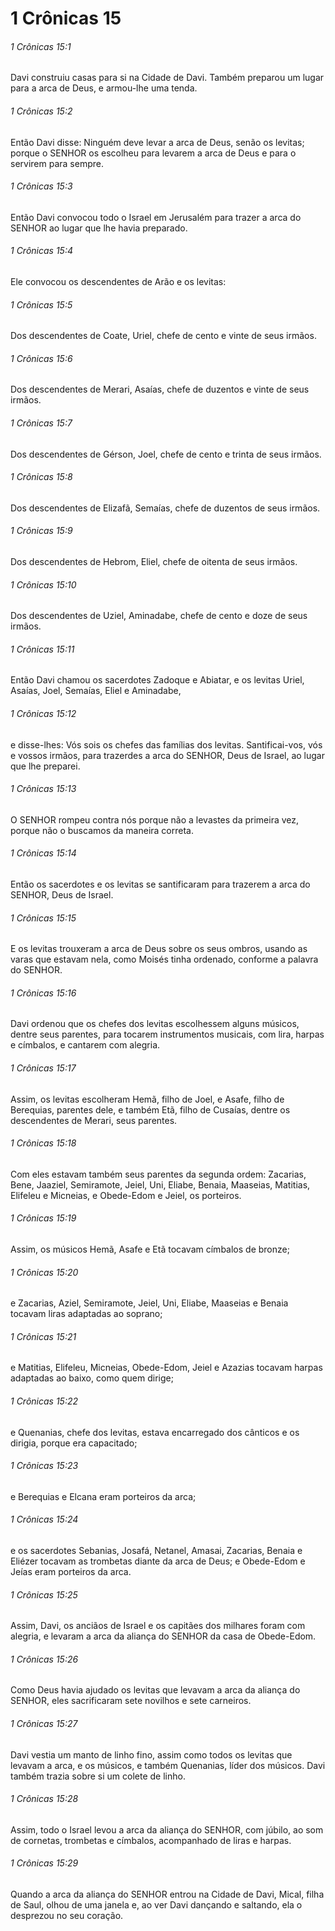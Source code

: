 # 1 Crônicas 15

###### 1 Crônicas 15:1

Davi construiu casas para si na Cidade de Davi. Também preparou um lugar para a arca de Deus, e armou-lhe uma tenda.

###### 1 Crônicas 15:2

Então Davi disse: Ninguém deve levar a arca de Deus, senão os levitas; porque o SENHOR os escolheu para levarem a arca de Deus e para o servirem para sempre.

###### 1 Crônicas 15:3

Então Davi convocou todo o Israel em Jerusalém para trazer a arca do SENHOR ao lugar que lhe havia preparado.

###### 1 Crônicas 15:4

Ele convocou os descendentes de Arão e os levitas:

###### 1 Crônicas 15:5

Dos descendentes de Coate, Uriel, chefe de cento e vinte de seus irmãos.

###### 1 Crônicas 15:6

Dos descendentes de Merari, Asaías, chefe de duzentos e vinte de seus irmãos.

###### 1 Crônicas 15:7

Dos descendentes de Gérson, Joel, chefe de cento e trinta de seus irmãos.

###### 1 Crônicas 15:8

Dos descendentes de Elizafã, Semaías, chefe de duzentos de seus irmãos.

###### 1 Crônicas 15:9

Dos descendentes de Hebrom, Eliel, chefe de oitenta de seus irmãos.

###### 1 Crônicas 15:10

Dos descendentes de Uziel, Aminadabe, chefe de cento e doze de seus irmãos.

###### 1 Crônicas 15:11

Então Davi chamou os sacerdotes Zadoque e Abiatar, e os levitas Uriel, Asaías, Joel, Semaías, Eliel e Aminadabe,

###### 1 Crônicas 15:12

e disse-lhes: Vós sois os chefes das famílias dos levitas. Santificai-vos, vós e vossos irmãos, para trazerdes a arca do SENHOR, Deus de Israel, ao lugar que lhe preparei.

###### 1 Crônicas 15:13

O SENHOR rompeu contra nós porque não a levastes da primeira vez, porque não o buscamos da maneira correta.

###### 1 Crônicas 15:14

Então os sacerdotes e os levitas se santificaram para trazerem a arca do SENHOR, Deus de Israel.

###### 1 Crônicas 15:15

E os levitas trouxeram a arca de Deus sobre os seus ombros, usando as varas que estavam nela, como Moisés tinha ordenado, conforme a palavra do SENHOR.

###### 1 Crônicas 15:16

Davi ordenou que os chefes dos levitas escolhessem alguns músicos, dentre seus parentes, para tocarem instrumentos musicais, com lira, harpas e címbalos, e cantarem com alegria.

###### 1 Crônicas 15:17

Assim, os levitas escolheram Hemã, filho de Joel, e Asafe, filho de Berequias, parentes dele, e também Etã, filho de Cusaías, dentre os descendentes de Merari, seus parentes.

###### 1 Crônicas 15:18

Com eles estavam também seus parentes da segunda ordem: Zacarias, Bene, Jaaziel, Semiramote, Jeiel, Uni, Eliabe, Benaia, Maaseias, Matitias, Elifeleu e Micneias, e Obede-Edom e Jeiel, os porteiros.

###### 1 Crônicas 15:19

Assim, os músicos Hemã, Asafe e Etã tocavam címbalos de bronze;

###### 1 Crônicas 15:20

e Zacarias, Aziel, Semiramote, Jeiel, Uni, Eliabe, Maaseias e Benaia tocavam liras adaptadas ao soprano;

###### 1 Crônicas 15:21

e Matitias, Elifeleu, Micneias, Obede-Edom, Jeiel e Azazias tocavam harpas adaptadas ao baixo, como quem dirige;

###### 1 Crônicas 15:22

e Quenanias, chefe dos levitas, estava encarregado dos cânticos e os dirigia, porque era capacitado;

###### 1 Crônicas 15:23

e Berequias e Elcana eram porteiros da arca;

###### 1 Crônicas 15:24

e os sacerdotes Sebanias, Josafá, Netanel, Amasai, Zacarias, Benaia e Eliézer tocavam as trombetas diante da arca de Deus; e Obede-Edom e Jeías eram porteiros da arca.

###### 1 Crônicas 15:25

Assim, Davi, os anciãos de Israel e os capitães dos milhares foram com alegria, e levaram a arca da aliança do SENHOR da casa de Obede-Edom.

###### 1 Crônicas 15:26

Como Deus havia ajudado os levitas que levavam a arca da aliança do SENHOR, eles sacrificaram sete novilhos e sete carneiros.

###### 1 Crônicas 15:27

Davi vestia um manto de linho fino, assim como todos os levitas que levavam a arca, e os músicos, e também Quenanias, líder dos músicos. Davi também trazia sobre si um colete de linho.

###### 1 Crônicas 15:28

Assim, todo o Israel levou a arca da aliança do SENHOR, com júbilo, ao som de cornetas, trombetas e címbalos, acompanhado de liras e harpas.

###### 1 Crônicas 15:29

Quando a arca da aliança do SENHOR entrou na Cidade de Davi, Mical, filha de Saul, olhou de uma janela e, ao ver Davi dançando e saltando, ela o desprezou no seu coração.

